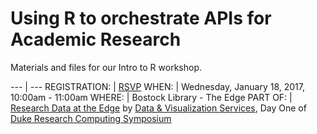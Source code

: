 # Using R to orchestrate APIs for Academic Research
Materials and files for our Intro to R workshop.

 --- | --- 
REGISTRATION: | [RSVP](http://duke.libcal.com/event/3034767)
WHEN:  | Wednesday, January 18, 2017, 10:00am - 11:00am
WHERE: | Bostock Library - The Edge
PART OF: | [Research Data at the Edge](http://library.duke.edu/edge/events/rc17) by [Data & Visualization Services](http://library.duke.edu/data/), Day One of [Duke Research Computing Symposium](https://rc.duke.edu/symposium-2017/)
